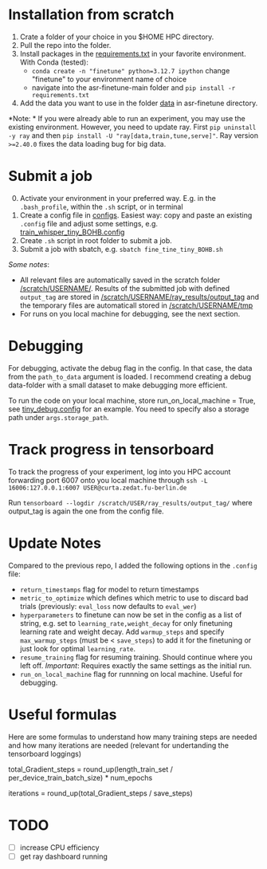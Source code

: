 # Installation from scratch

1. Crate a folder of your choice in you $HOME HPC directory.
2. Pull the repo into the folder.
3. Install packages in the [requirements.txt](requirements.txt) in your favorite environment.
   With Conda (tested): 
   - `conda create -n "finetune" python=3.12.7 ipython`  change "finetune" to your environment name of choice
   - navigate into the asr-finetune-main folder and `pip install -r requirements.txt`
4. Add the data you want to use in the folder [data](data) in asr-finetune directory. 

*Note: * If you were already able to run an experiment, you may use the existing environment. However, you need to 
update ray. First `pip uninstall -y ray` and then `pip install -U "ray[data,train,tune,serve]"`. 
Ray version `>=2.40.0` fixes the data loading bug for big data.

# Submit a job

0. Activate your environment in your preferred way. E.g. in the `.bash_profile`, within the `.sh` script, or in terminal
1. Create a config file in [configs](finetune/configs). Easiest way: copy and paste an existing `.config` file and 
   adjust some settings, e.g. [train_whisper_tiny_BOHB.config](finetune/configs/train_whisper_tiny_BOHB.config)
2. Create `.sh` script in root folder to submit a job.
3. Submit a job with sbatch, e.g. `sbatch fine_tine_tiny_BOHB.sh`

*Some notes*: 
- All relevant files are automatically saved in the scratch folder [/scratch/USERNAME/](/scratch/USERNAME/). Results of the 
submitted job with defined `output_tag` are stored in [/scratch/USERNAME/ray_results/output_tag](/scratch/USERNAME/ray_results/output_tag) and the temporary
files are automaticall stored in [/scratch/USERNAME/tmp](/scratch/USERNAME/tmp) 
- For runs on you local machine for debugging, see the next section.

# Debugging
For debugging, activate the debug flag in the config. In that case, the data from the `path_to_data` argument is loaded.
I recommend creating a debug data-folder with a small dataset to make debugging more efficient. 

To run the code on your local machine, store run_on_local_machine = True, see [tiny_debug.config](finetune/configs/tiny_debug.config)
for an example. You need to specify also a storage path under `args.storage_path`.

# Track progress in tensorboard

To track the progress of your experiment, log into you HPC account forwarding port 6007 onto you local machine through
`ssh -L 16006:127.0.0.1:6007 USER@curta.zedat.fu-berlin.de`

Run `tensorboard --logdir /scratch/USER/ray_results/output_tag/` where output_tag is again the one from the config file.


# Update Notes

Compared to the previous repo, I added the following options in the `.config` file:

- `return_timestamps` flag for model to return timestamps
- `metric_to_optimize` which defines which metric to use to discard bad trials (previously: `eval_loss` now defaults to
`eval_wer`)
- `hyperparameters` to finetune can now be set in the config as a list of string, e.g. set to 
`learning_rate,weight_decay` for only finetuning learning rate and weight decay. Add `warmup_steps` and specify
`max_warmup_steps` (must be < `save_steps`) to add it for the finetuning or just look for optimal `learning_rate`.
- `resume_training` flag for resuming training. Should continue where you left off. *Important*: Requires exactly the 
same settings as the initial run.
- `run_on_local_machine` flag for runnning on local machine. Useful for debugging.

# Useful formulas

Here are some formulas to understand how many training steps are needed and how many iterations are needed (relevant 
for undertanding the tensorboard loggings)

total_Gradient_steps = round_up(length_train_set / per_device_train_batch_size) * num_epochs

iterations = round_up(total_Gradient_steps / save_steps)

# TODO

- [ ] increase CPU efficiency
- [ ] get ray dashboard running
